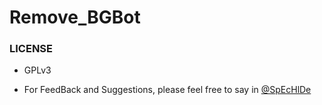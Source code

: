 # Remove_BGBot

### LICENSE
- GPLv3

- For FeedBack and Suggestions, please feel free to say in [@SpEcHlDe](https://telegram.dog/i_am_albin_praveen)
